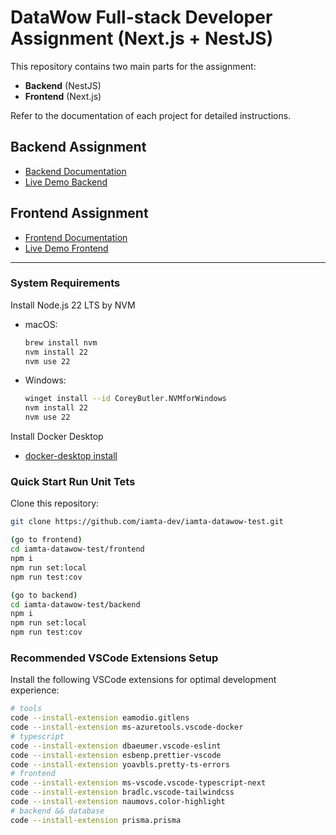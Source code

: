 # DataWow Full-stack Developer Assignment (Next.js + NestJS)

This repository contains two main parts for the assignment:
- **Backend** (NestJS)
- **Frontend** (Next.js)

Refer to the documentation of each project for detailed instructions.

## Backend Assignment
- [Backend Documentation](./backend/README.md)
- [Live Demo Backend](https://iamta-datawowtest.ddns.net)

## Frontend Assignment
- [Frontend Documentation](./frontend/README.md)
- [Live Demo Frontend](https://iamta-datawowtestapi.ddns.net/api-docs)
---

### System Requirements

Install Node.js 22 LTS by NVM
- macOS:  
  ```sh
  brew install nvm
  nvm install 22
  nvm use 22
  ```

- Windows:  
  ```sh
  winget install --id CoreyButler.NVMforWindows
  nvm install 22
  nvm use 22
  ```
Install Docker Desktop
- [docker-desktop install](https://www.docker.com/products/docker-desktop/)

### Quick Start Run Unit Tets
Clone this repository:
```bash
git clone https://github.com/iamta-dev/iamta-datawow-test.git

(go to frontend)
cd iamta-datawow-test/frontend
npm i
npm run set:local
npm run test:cov

(go to backend)
cd iamta-datawow-test/backend
npm i
npm run set:local
npm run test:cov
```

### Recommended VSCode Extensions Setup
Install the following VSCode extensions for optimal development experience:
```sh
# tools
code --install-extension eamodio.gitlens
code --install-extension ms-azuretools.vscode-docker
# typescript
code --install-extension dbaeumer.vscode-eslint
code --install-extension esbenp.prettier-vscode
code --install-extension yoavbls.pretty-ts-errors
# frontend
code --install-extension ms-vscode.vscode-typescript-next
code --install-extension bradlc.vscode-tailwindcss
code --install-extension naumovs.color-highlight
# backend && database
code --install-extension prisma.prisma
```